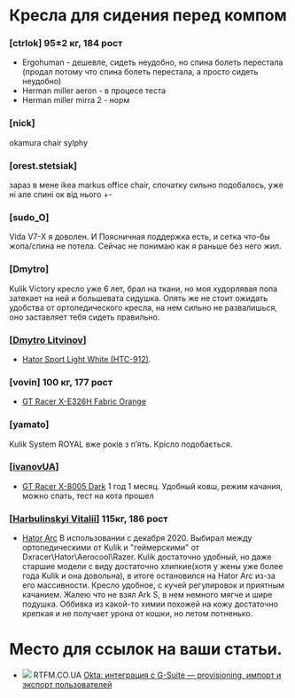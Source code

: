 # Кресла для сидения перед компом

### [ctrlok] 95±2 кг, 184 рост

* Ergohuman - дешевле, сидеть неудобно, но спина болеть перестала (продал потому что спина болеть перестала, а просто сидеть неудобно)
* Herman miller aeron - в процесе теста
* Herman miller mirra 2 - норм

### [nick]
okamura chair sylphy

### [orest.stetsiak] 

зараз в мене ikea markus office chair, спочатку сильно подобалось, уже ні
але спині ок від нього +-

### [sudo_O]

Vida V7-X я доволен. И Поясничная поддержка есть, и сетка что-бы жопа/спина не потела. Сейчас не понимаю как я раньше без него жил.

### [Dmytro]

Kulik Victory кресло уже 6 лет, брал на ткани, но моя худорлявая попа затекает на ней и большевата сидушка. Опять же не стоит ожидать удобства от ортопедического кресла, на нем сильно не развалишься, оно заставляет тебя сидеть правильно. 

### [[Dmytro Litvinov](https://github.com/dmytrolitvinov)]

- [Hator Sport Light White (HTC-912)](https://rozetka.com.ua/ua/hator_htc_912/p167366347/). 

### [vovin] 100 кг, 177 рост

- [GT Racer X-E326H Fabric Orange](https://gtracer.com.ua/ofisnoe-kreslo-gt-racer-x-e326h-fabric-orange)

### [yamato]
Kulik System ROYAL вже років з п’ять. Крісло подобається.

### [[ivanovUA](https://github.com/ivanovUA)]

- [GT Racer X-8005 Dark](https://gtracer.com.ua/ru/gejmerskoe-kreslo-gt-racer-x-8005-dark-gray-black)
1 год 1 месяц. Удобный ковш, режим качания, можно спать, тест на кота прошел

### [[Harbulinskyi Vitalii](https://github.com/redhatua)] 115кг, 186 рост
- [Hator Arc](https://hator.gg/gaming-chairs/arc)
В использовании с декабря 2020. Выбирал между ортопедическими от Kulik и "геймерскими" от Dxracer\Hator\Aerocool\Razer. Kulik достаточно удобный, но даже старшие модели с виду достаточно хлипкие(хотя у жены уже более года Kulik и она довольна), в итоге остановился на Hator Arc из-за его массивности.
Кресло удобное, с кучей регулировок и приятным качанием. Жалею что не взял Ark S, в нем немного мягче и шире подушка. Оббивка из какой-то химии похожей на кожу достаточно крепкая и не получает урона от кошки, но летом потненько.

# Место для ссылок на ваши статьи. 

  * ![](https://rtfm.co.ua/wp-content/uploads/2019/10/rtfm-logo-small-1.jpg) RTFM.CO.UA [Okta: интеграция с G-Suite — provisioning, импорт и экспорт пользователей](https://rtfm.co.ua/okta-integraciya-s-g-suite-provisioning-import-i-eksport-polzovatelej/)
